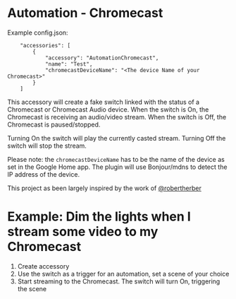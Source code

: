 # Automation - Chromecast

Example config.json:

```
    "accessories": [
        {
            "accessory": "AutomationChromecast",
            "name": "Test",
            "chromecastDeviceName": "<The device Name of your Chromecast>"
        }  
    ]

```

This accessory will create a fake switch linked with the status of a Chromecast or Chromecast Audio device. When the switch is On, the Chromecast is receiving an audio/video stream. When the switch is Off, the Chromecast is paused/stopped.

Turning On the switch will play the currently casted stream. Turning Off the switch will stop the stream.

Please note: the `chromecastDeviceName` has to be the name of the device as set in the Google Home app. The plugin will use Bonjour/mdns to detect the IP address of the device.

This project as been largely inspired by the work of [@robertherber](https://bitbucket.org/robertherber/homebridge-chromecast/src)

# Example: Dim the lights when I stream some video to my Chromecast
1. Create accessory
2. Use the switch as a trigger for an automation, set a scene of your choice
3. Start streaming to the Chromecast. The switch will turn On, triggering the scene